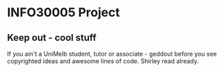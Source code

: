INFO30005 Project
=========

Keep out - cool stuff
------------

If you ain't a UniMelb student, tutor or associate - geddout before you see copyrighted ideas and awesome lines of code.
Shirley read already. 
